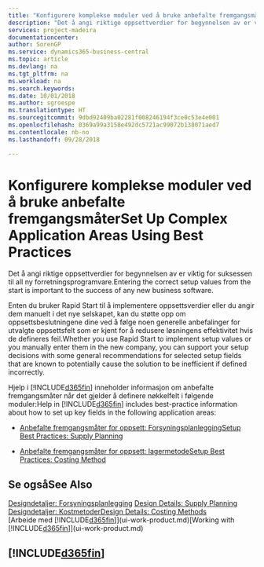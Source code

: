 ```yaml
---
title: "Konfigurere komplekse moduler ved å bruke anbefalte fremgangsmåter | Microsoft-dokumentasjon"
description: "Det å angi riktige oppsettverdier for begynnelsen av er viktig for suksessen til all ny forretningsprogramvare."
services: project-madeira
documentationcenter: 
author: SorenGP
ms.service: dynamics365-business-central
ms.topic: article
ms.devlang: na
ms.tgt_pltfrm: na
ms.workload: na
ms.search.keywords: 
ms.date: 10/01/2018
ms.author: sgroespe
ms.translationtype: HT
ms.sourcegitcommit: 9dbd92409ba02281f008246194f3ce0c53e4e001
ms.openlocfilehash: 0369a99a3158e492dc5721ac99072b138071aed7
ms.contentlocale: nb-no
ms.lasthandoff: 09/28/2018

---
```

# <a name="set-up-complex-application-areas-using-best-practices"></a><span data-ttu-id="57e73-103">Konfigurere komplekse moduler ved å bruke anbefalte fremgangsmåter</span><span class="sxs-lookup"><span data-stu-id="57e73-103">Set Up Complex Application Areas Using Best Practices</span></span>
<span data-ttu-id="57e73-104">Det å angi riktige oppsettverdier for begynnelsen av er viktig for suksessen til all ny forretningsprogramvare.</span><span class="sxs-lookup"><span data-stu-id="57e73-104">Entering the correct setup values from the start is important to the success of any new business software.</span></span>  

 <span data-ttu-id="57e73-105">Enten du bruker Rapid Start til å implementere oppsettsverdier eller du angir dem manuelt i det nye selskapet, kan du støtte opp om oppsettsbeslutningene dine ved å følge noen generelle anbefalinger for utvalgte oppsettsfelt som er kjent for å redusere løsningens effektivitet hvis de defineres feil.</span><span class="sxs-lookup"><span data-stu-id="57e73-105">Whether you use Rapid Start to implement setup values or you manually enter them in the new company, you can support your setup decisions with some general recommendations for selected setup fields that are known to potentially cause the solution to be inefficient if defined incorrectly.</span></span>  

 <span data-ttu-id="57e73-106">Hjelp i [!INCLUDE[d365fin](includes/d365fin_md.md)] inneholder informasjon om anbefalte fremgangsmåter når det gjelder å definere nøkkelfelt i følgende moduler:</span><span class="sxs-lookup"><span data-stu-id="57e73-106">Help in [!INCLUDE[d365fin](includes/d365fin_md.md)] includes best-practice information about how to set up key fields in the following application areas:</span></span>  

-   [<span data-ttu-id="57e73-107">Anbefalte fremgangsmåter for oppsett: Forsyningsplanlegging</span><span class="sxs-lookup"><span data-stu-id="57e73-107">Setup Best Practices: Supply Planning</span></span>](setup-best-practices-supply-planning.md)  

-   [<span data-ttu-id="57e73-108">Anbefalte fremgangsmåter for oppsett: lagermetode</span><span class="sxs-lookup"><span data-stu-id="57e73-108">Setup Best Practices: Costing Method</span></span>](setup-best-practices-costing-method.md)  

## <a name="see-also"></a><span data-ttu-id="57e73-109">Se også</span><span class="sxs-lookup"><span data-stu-id="57e73-109">See Also</span></span>  
<span data-ttu-id="57e73-110">[Designdetaljer: Forsyningsplanlegging](design-details-supply-planning.md) </span><span class="sxs-lookup"><span data-stu-id="57e73-110">[Design Details: Supply Planning](design-details-supply-planning.md) </span></span>  
[<span data-ttu-id="57e73-111">Designdetaljer: Kostmetoder</span><span class="sxs-lookup"><span data-stu-id="57e73-111">Design Details: Costing Methods</span></span>](design-details-costing-methods.md)  
<span data-ttu-id="57e73-112">[Arbeide med [!INCLUDE[d365fin](includes/d365fin_md.md)]](ui-work-product.md)</span><span class="sxs-lookup"><span data-stu-id="57e73-112">[Working with [!INCLUDE[d365fin](includes/d365fin_md.md)]](ui-work-product.md)</span></span>

## [!INCLUDE[d365fin](includes/free_trial_md.md)]  
 


